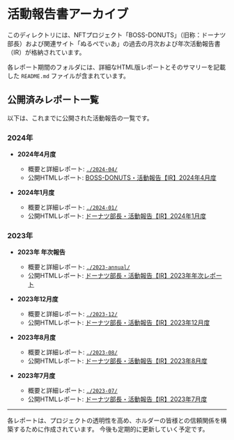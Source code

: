 # 活動報告書アーカイブ

このディレクトリには、NFTプロジェクト「BOSS-DONUTS」（旧称：ドーナツ部長）および関連サイト「ぬるぺでぃあ」の過去の月次および年次活動報告書（IR）が格納されています。

各レポート期間のフォルダには、詳細なHTML版レポートとそのサマリーを記載した `README.md` ファイルが含まれています。

## 公開済みレポート一覧

以下は、これまでに公開された活動報告の一覧です。

### 2024年

* **2024年4月度**
    * 概要と詳細レポート: [ `./2024-04/` ](./2024-04/)
    * 公開HTMLレポート: [BOSS-DONUTS・活動報告【IR】2024年4月度](https://rekt-order.github.io/bossdonuts/archive_historical_documents/activity_reports_archive/2024-04/2024-04.html)

* **2024年1月度**
    * 概要と詳細レポート: [ `./2024-01/` ](./2024-01/)
    * 公開HTMLレポート: [ドーナツ部長・活動報告【IR】2024年1月度](https://rekt-order.github.io/bossdonuts/archive_historical_documents/activity_reports_archive/2024-01/2024-01.html)

### 2023年

* **2023年 年次報告**
    * 概要と詳細レポート: [ `./2023-annual/` ](./2023-annual/)
    * 公開HTMLレポート: [ドーナツ部長・活動報告【IR】2023年年次レポート](https://rekt-order.github.io/bossdonuts/archive_historical_documents/activity_reports_archive/2023-all/2023-all.html)

* **2023年12月度**
    * 概要と詳細レポート: [ `./2023-12/` ](./2023-12/)
    * 公開HTMLレポート: [ドーナツ部長・活動報告【IR】2023年12月度](https://rekt-order.github.io/bossdonuts/archive_historical_documents/activity_reports_archive/2023-12/2023-12.html)

* **2023年8月度**
    * 概要と詳細レポート: [ `./2023-08/` ](./2023-08/)
    * 公開HTMLレポート: [ドーナツ部長・活動報告【IR】2023年8月度](https://rekt-order.github.io/bossdonuts/archive_historical_documents/activity_reports_archive/2023-08/2023-08.html)

* **2023年7月度**
    * 概要と詳細レポート: [ `./2023-07/` ](./2023-07/)
    * 公開HTMLレポート: [ドーナツ部長・活動報告【IR】2023年7月度](https://rekt-order.github.io/bossdonuts/archive_historical_documents/activity_reports_archive/2023-07/2023-07.html)

---

各レポートは、プロジェクトの透明性を高め、ホルダーの皆様との信頼関係を構築するために作成されています。
今後も定期的に更新していく予定です。